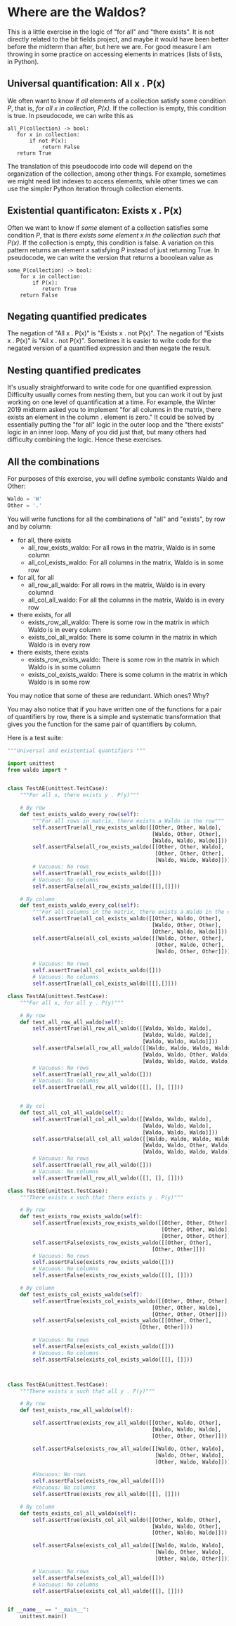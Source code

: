 # Where are the Waldos?

This is a little exercise in the logic of "for all" and "there exists".  It is not directly related to the bit fields project, and maybe it would have been better before the midterm than after, but here we are.  For good measure I am throwing in some practice on accessing elements in matrices (lists of lists, in Python). 


## Universal quantification: All x . P(x)

We often want to know if *all* elements of a collection satisfy some condition *P*, that is, *for all x in collection, P(x)*.  If the collection is empty, this condition is true.   In pseudocode, we can write this as 

```
all_P(collection) -> bool: 
   for x in collection: 
       if not P(x):
           return False
   return True
```

The translation of this pseudocode into code will depend on the organization of the collection, among other things.  For example, sometimes we might need list indexes to access elements, while other times we can use the simpler Python iteration through collection elements. 

## Existential quantificaton: Exists x . P(x)

Often we want to know if *some* element of a collection satisfies some condition *P*, that is *there exists some element x in the collection such that P(x)*. If the collection is empty, this condition is false. A variation on this pattern returns an element *x* satisfying *P* instead of just returning True.  In pseudocode, we can write the version that returns a booolean value as

```
some_P(collection) -> bool: 
    for x in collection: 
        if P(x): 
           return True
    return False
```

## Negating quantified predicates

The negation of "All x . P(x)" is "Exists x . not P(x)". The negation of "Exists x . P(x)" is "All x . not P(x)".  Sometimes it is easier to write code for the negated version of a quantified expression and then negate the result. 

## Nesting quantified predicates

It's usually straightforward to write code for one quantified expression.  Difficulty usually comes from nesting them, but you can work it out by just working on one level of quantification at a time.  For example, the Winter 2019 midterm asked you to implement "for all 
columns in the matrix, there exists an element in the column . element is zero."  It could be solved by essentially putting the "for all" logic in the outer loop and the "there exists" logic in an inner loop.  Many of you did just that, but many others had difficulty combining the logic.  Hence these exercises. 

## All the combinations

For purposes of this exercise, you will define symbolic constants Waldo and Other: 

```python
Waldo = 'W'
Other = '.'
```

You will write functions for all the combinations of "all" and "exists", by row and by column: 

* for all, there exists
    * all_row_exists_waldo:  For all rows in the matrix, Waldo is in some column
    * all_col_exists_waldo:  For all columns in the matrix, Waldo is in some row
* for all, for all   
    * all_row_all_waldo:  For all rows in the matrix, Waldo is in every columnd
    * all_col_all_waldo:  For all the columns in the matrix, Waldo is in every row
* there exists, for all
    * exists_row_all_waldo:  There is some row in the matrix in which Waldo is in every column
    * exists_col_all_waldo:  There is some column in the matrix in which Waldo is in every row
* there exists, there exists
    * exists_row_exists_waldo: There is some row in the matrix in which Waldo is in some column
    * exists_col_exists_waldo: There is some column in the matrix in which Waldo is in some row
    
You may notice that some of these are redundant.  Which ones?  Why? 

You may also notice that if you have written one of the functions for a pair of quantifiers by row, 
there is a simple and systematic transformation that gives you the function for the same 
pair of quantifiers by column.

Here is a test suite: 

```python
"""Universal and existential quantifiers """

import unittest
from waldo import *


class TestAE(unittest.TestCase):
    """For all x, there exists y . P(y)"""

    # By row
    def test_exists_waldo_every_row(self):
        """For all rows in matrix, there exists a Waldo in the row"""
        self.assertTrue(all_row_exists_waldo([[Other, Other, Waldo],
                                              [Waldo, Other, Other],
                                              [Waldo, Waldo, Waldo]]))
        self.assertFalse(all_row_exists_waldo([[Other, Other, Waldo],
                                               [Other, Other, Other],
                                               [Waldo, Waldo, Waldo]]))
        # Vacuous: No rows
        self.assertTrue(all_row_exists_waldo([]))
        # Vacuous: No columns
        self.assertFalse(all_row_exists_waldo([[],[]]))

    # By column
    def test_exists_waldo_every_col(self):
        """For all columns in the matrix, there exists a Waldo in the column"""
        self.assertTrue(all_col_exists_waldo([[Other, Waldo, Other],
                                              [Waldo, Other, Other],
                                              [Other, Waldo, Waldo]]))
        self.assertFalse(all_col_exists_waldo([[Waldo, Other, Other],
                                               [Other, Waldo, Other],
                                               [Waldo, Other, Other]]))

        # Vacuous: No rows
        self.assertTrue(all_col_exists_waldo([]))
        # Vacuous: No columns
        self.assertTrue(all_col_exists_waldo([[],[]]))

class TestAA(unittest.TestCase):
    """For all x, for all y . P(y)"""

    # By row
    def test_all_row_all_waldo(self):
        self.assertTrue(all_row_all_waldo([[Waldo, Waldo, Waldo],
                                           [Waldo, Waldo, Waldo],
                                           [Waldo, Waldo, Waldo]]))
        self.assertFalse(all_row_all_waldo([[Waldo, Waldo, Waldo, Waldo],
                                           [Waldo, Waldo, Other, Waldo],
                                           [Waldo, Waldo, Waldo, Waldo]]))
        # Vacuous: No rows
        self.assertTrue(all_row_all_waldo([]))
        # Vacuous: No columns
        self.assertTrue(all_row_all_waldo([[], [], []]))


    # By col
    def test_all_col_all_waldo(self):
        self.assertTrue(all_col_all_waldo([[Waldo, Waldo, Waldo],
                                           [Waldo, Waldo, Waldo],
                                           [Waldo, Waldo, Waldo]]))
        self.assertFalse(all_col_all_waldo([[Waldo, Waldo, Waldo, Waldo],
                                           [Waldo, Waldo, Other, Waldo],
                                           [Waldo, Waldo, Waldo, Waldo]]))
        # Vacuous: No rows
        self.assertTrue(all_row_all_waldo([]))
        # Vacuous: No columns
        self.assertTrue(all_row_all_waldo([[], [], []]))

class TestEE(unittest.TestCase):
    """There exists x such that there exists y . P(y)"""

    # By row
    def test_exists_row_exists_waldo(self):
        self.assertTrue(exists_row_exists_waldo([[Other, Other, Other],
                                                 [Other, Other, Waldo],
                                                 [Other, Other, Other]]))
        self.assertFalse(exists_row_exists_waldo([[Other, Other],
                                              [Other, Other]]))
        # Vacuous: No rows
        self.assertFalse(exists_row_exists_waldo([]))
        # Vacuous: No columns
        self.assertFalse(exists_row_exists_waldo([[], []]))

    # By column
    def test_exists_col_exists_waldo(self):
        self.assertTrue(exists_col_exists_waldo([[Other, Other, Other],
                                              [Other, Other, Waldo],
                                              [Other, Other, Other]]))
        self.assertFalse(exists_col_exists_waldo([[Other, Other],
                                          [Other, Other]]))

        # Vacuous: No rows
        self.assertFalse(exists_col_exists_waldo([]))
        # Vacuous: No columns
        self.assertFalse(exists_col_exists_waldo([[], []]))



class TestEA(unittest.TestCase):
    """There exists x such that all y . P(y)"""

    # By row
    def test_exists_row_all_waldo(self):

        self.assertTrue(exists_row_all_waldo([[Other, Waldo, Other],
                                              [Waldo, Waldo, Waldo],
                                              [Other, Other, Other]]))

        self.assertFalse(exists_row_all_waldo([[Waldo, Other, Waldo],
                                               [Waldo, Other, Waldo],
                                               [Other, Waldo, Waldo]]))

        #Vacuous: No rows
        self.assertFalse(exists_row_all_waldo([]))
        #Vacuous: No columns
        self.assertTrue(exists_row_all_waldo([[], []]))

    # By column
    def tests_exists_col_all_waldo(self):
        self.assertTrue(exists_col_all_waldo([[Other, Waldo, Other],
                                              [Waldo, Waldo, Other],
                                              [Other, Waldo, Waldo]]))

        self.assertFalse(exists_col_all_waldo([[Waldo, Waldo, Waldo],
                                               [Waldo, Other, Waldo],
                                               [Other, Waldo, Other]]))

        # Vacuous: No rows
        self.assertFalse(exists_col_all_waldo([]))
        # Vacuous: No columns
        self.assertFalse(exists_col_all_waldo([[], []]))


if __name__ == "__main__":
    unittest.main()
```

